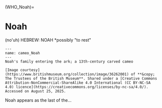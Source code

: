(WHO_Noah)=
# Noah

(no'uh) HEBREW: NOAH
*possibly "to rest"



```{figure} ./../../../imgs/Who/N/36262001.jpg
---
name: cameo_Noah
---
Noah's family entering the ark; a 13th-century carved cameo

[Image courtesy](https://www.britishmuseum.org/collection/image/36262001) of **&copy; The Trustees of the British Museum**. Shared under a [Creative Commons Attribution-NonCommercial-ShareAlike 4.0 International (CC BY-NC-SA 4.0) licence](https://creativecommons.org/licenses/by-nc-sa/4.0/). Accessed on August 25, 2025.
```

Noah appears as the last of the...
